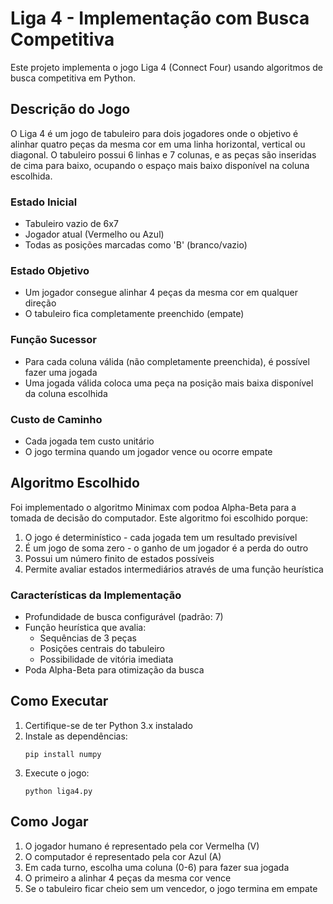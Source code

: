# Liga 4 - Implementação com Busca Competitiva

Este projeto implementa o jogo Liga 4 (Connect Four) usando algoritmos de busca competitiva em Python.

## Descrição do Jogo

O Liga 4 é um jogo de tabuleiro para dois jogadores onde o objetivo é alinhar quatro peças da mesma cor em uma linha horizontal, vertical ou diagonal. O tabuleiro possui 6 linhas e 7 colunas, e as peças são inseridas de cima para baixo, ocupando o espaço mais baixo disponível na coluna escolhida.

### Estado Inicial

- Tabuleiro vazio de 6x7
- Jogador atual (Vermelho ou Azul)
- Todas as posições marcadas como 'B' (branco/vazio)

### Estado Objetivo

- Um jogador consegue alinhar 4 peças da mesma cor em qualquer direção
- O tabuleiro fica completamente preenchido (empate)

### Função Sucessor

- Para cada coluna válida (não completamente preenchida), é possível fazer uma jogada
- Uma jogada válida coloca uma peça na posição mais baixa disponível da coluna escolhida

### Custo de Caminho

- Cada jogada tem custo unitário
- O jogo termina quando um jogador vence ou ocorre empate

## Algoritmo Escolhido

Foi implementado o algoritmo Minimax com podoa Alpha-Beta para a tomada de decisão do computador. Este algoritmo foi escolhido porque:

1. O jogo é determinístico - cada jogada tem um resultado previsível
2. É um jogo de soma zero - o ganho de um jogador é a perda do outro
3. Possui um número finito de estados possíveis
4. Permite avaliar estados intermediários através de uma função heurística

### Características da Implementação

- Profundidade de busca configurável (padrão: 7)
- Função heurística que avalia:
  - Sequências de 3 peças
  - Posições centrais do tabuleiro
  - Possibilidade de vitória imediata
- Poda Alpha-Beta para otimização da busca

## Como Executar

1. Certifique-se de ter Python 3.x instalado
2. Instale as dependências:
   ```
   pip install numpy
   ```
3. Execute o jogo:
   ```
   python liga4.py
   ```

## Como Jogar

1. O jogador humano é representado pela cor Vermelha (V)
2. O computador é representado pela cor Azul (A)
3. Em cada turno, escolha uma coluna (0-6) para fazer sua jogada
4. O primeiro a alinhar 4 peças da mesma cor vence
5. Se o tabuleiro ficar cheio sem um vencedor, o jogo termina em empate
